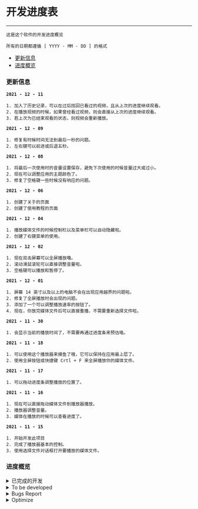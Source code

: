# 开发进度表
---
```
这是这个软件的开发进度概览

所有的日期都遵循 [ YYYY - MM - DD ] 的格式
```

- [更新信息](#更新信息)
- [进度概览](#进度概览)

### 更新信息
**`2021 - 12 - 11`**
```
1. 加入了历史记录，可以在过后找回已看过的视频，且从上次的进度继续观看。
2. 在播放视频的时候，如果曾经看过视频，则会直接从上次的进度继续观看。
3. 若上次为已结束观看的状态，则视频会重新播放。
```
**`2021 - 12 - 09`**
```
1. 修复有时候时间无法到最后一秒的问题。
2. 左右键可以前进或后退五秒。
```
**`2021 - 12 - 08`**
```
1. 将最后一次使用时的音量设置保存，避免下次使用的时候音量过大或过小。
2. 现在可以调整应用的主题颜色了。
3. 修复了空格键一些时候没有响应的问题。
```
**`2021 - 12 - 06`**
```
1. 创建了关于的页面
2. 创建了使用教程的页面
```
**`2021 - 12 - 04`**
```
1. 播放媒体文件的时候控制栏以及菜单栏可以自动隐藏啦。
2. 创建了右键菜单的使用。
```
**`2021 - 12 - 02`**
```
1. 现在双击屏幕可以全屏播放噜。
2. 滚动滑鼠滚轮可以直接调整音量啦。
3. 空格键可以播放和暂停了。
```
**`2021 - 12 - 01`**
```
1. 屏幕 14 英寸以及以上的电脑不会在出现应用越界的问题啦。
2. 修复了全屏播放时会出现的问题。
3. 添加了一个可以调整播放速率的按钮了。
4. 现在，你放完媒体文件后可以直接重播，不需要重新选择文件啦。
```
**`2021 - 11 - 30`**
```
1. 会显示当前的播放时间了，不需要再通过进度条来预估咯。
```
**`2021 - 11 - 18`**
```
1. 可以使用这个播放器来摸鱼了哦，它可以保持在应用最上层了。
2. 使用全屏按钮或快捷键 Crtl + F 来全屏播放你的媒体文件。
```
**`2021 - 11 - 17`**
```
1. 可以拖动进度条调整播放的位置了。
```
**`2021 - 11 - 16`**
```
1. 现在可以直接拖动媒体文件到播放器播放。
2. 播放器调整音量。
3. 媒体在播放的时候可以查看进度了。
```
**`2021 - 11 - 15`**
``` 
1. 开始开发此项目
2. 完成了播放器基本的控制。
3. 使用选择文件对话框打开要播放的媒体文件。
```

### 进度概览


<details>
   <summary> 已完成的开发 </summary>

 `The progress of the software has been developed`

| DATE | CONTENT |REMARK|
|:---:|:---:|:---:|
|`2021 - 11 - 15`|开始开发此项目||
|`2021 - 11 - 15`|完成播放器的必要功能||
|`2021 - 11 - 15`|通过系统对话框选择要打开的文件||
|`2021 - 11 - 16`|通过拖放播放媒体||
|`2021 - 11 - 16`|音量调节||
|`2021 - 11 - 16`|时间线追踪||
|`2021 - 11 - 17`|拖动调整播放进度||
|`2021 - 11 - 18`|始终显示在最上方||
|`2021 - 11 - 18`|全屏功能||
|`2021 - 11 - 30`|完成开发 [issues #7](https://github.com/SeeChen/TermProject_MediaPlayer/issues/7)||
|`2021 - 12 - 01`|修复 [issues #6](https://github.com/SeeChen/TermProject_MediaPlayer/issues/6)||
|`2021 - 12 - 01`|修复 [issues #2](https://github.com/SeeChen/TermProject_MediaPlayer/issues/2)||
|`2021 - 12 - 01`|完成开发 [issues #10](https://github.com/SeeChen/TermProject_MediaPlayer/issues/10)||
|`2021 - 12 - 01`|重播功能||
|`2021 - 12 - 02`|完成功能 [issues #11](https://github.com/SeeChen/TermProject_MediaPlayer/issues/11)|New Bugs Found [issues #13](https://github.com/SeeChen/TermProject_MediaPlayer/issues/13)|
|`2021 - 12 - 02`|完成功能 [issues #15](https://github.com/SeeChen/TermProject_MediaPlayer/issues/11)||
|`2021 - 12 - 02`|空格键播放和暂停||
|`2021 - 12 - 04`|完成开发 [issues #5](https://github.com/SeeChen/TermProject_MediaPlayer/issues/5)||
|`2021 - 12 - 04`|右键菜单||
|`2021 - 12 - 06`|创建关于页面||
|`2021 - 12 - 06`|创建使用教程页面||
|`2021 - 12 - 08`|保存音量设置||
|`2021 - 12 - 08`|设置主题颜色||
|`2021 - 12 - 08`|修复空格键问题||
|`2021 - 12 - 09`|修复 [issues #12](https://github.com/SeeChen/TermProject_MediaPlayer/issues/12)||
|`2021 - 12 - 09`|左右键调整媒体当前时间||

</details>

<details>
   <summary> To be developed </summary>


  `Features waiting to be developed`

| DATE | CONTENT |REMARK|STATUS|
|:---:|:--:|:---:|:---:|
| `2021 - 12 - 08` |Record the history playing|[issues #3](https://github.com/SeeChen/TermProject_MediaPlayer/issues/3)|![In Progress](https://img.shields.io/badge/IN%20PROGRESS-yellow?style=flat)|
| `2021 - 11 - 20` |队列文件夹里的视频|[issues #4](https://github.com/SeeChen/TermProject_MediaPlayer/issues/4)|![Pending](https://img.shields.io/badge/PENDING-red?style=flat)|
| `2021 - 11 - 30` |时间条显示数字时间|[issues #7](https://github.com/SeeChen/TermProject_MediaPlayer/issues/7)|![Complete](https://img.shields.io/badge/COMPLETE-sussex?style=flat)|
| `2021 - 12 - 01` |可调节播放速度|[issues #10](https://github.com/SeeChen/TermProject_MediaPlayer/issues/10)|![Complete](https://img.shields.io/badge/COMPLETE-sussex?style=flat)|
| `2021 - 12 - 02` |双击全屏|[issues #11](https://github.com/SeeChen/TermProject_MediaPlayer/issues/11)|![Completa](https://img.shields.io/badge/COMPLETE-sussex?style=flat)|
| `2021 - 12 - 02` |滑鼠滚轮调整音量|[issues #15](https://github.com/SeeChen/TermProject_MediaPlayer/issues/15)|![Completa](https://img.shields.io/badge/COMPLETE-sussex?style=flat)|
| `2021 - 12 - 04` |全拼播放的时候自动隐藏控制栏|[issues #5](https://github.com/SeeChen/TermProject_MediaPlayer/issues/5)|![Pending](https://img.shields.io/badge/COMPLETE-sussex?style=flat)|

 <!--在这里添加你想要的新功能，按照下面这样写

| `2021 - MM - DD` | 你想要的功能 | (这里不用管) | ![Pending](https://img.shields.io/badge/PENDING-red?style=flat)|

按照上面复制就可以了吖  (^・ω・^ )-->
   
</details>


<details>
   <summary> Bugs Report </summary>

  `Bugs waiting to be fixed`

| DATE | CONTENT |REMARK|STATUS|
|:---:|:--:|:---:|:---:|
| `2021 - 11 - 10`|有些视频没有画面只有声音，有些视频无法播放|[issues #1](https://github.com/SeeChen/TermProject_MediaPlayer/issues/1)|![Pending](https://img.shields.io/badge/PENDING-red?style=flat)|
|`2021 - 12 - 01`|使用 ESC 键关闭全屏后，下次进入全屏需要点击两次|[issues #2](https://github.com/SeeChen/TermProject_MediaPlayer/issues/2)|![Fixed](https://img.shields.io/badge/FIXED-sussex?style=flat)|
|`2021 - 12 - 01`|当用户屏幕较小的时候，初始显示会超出电脑屏幕|[issues #6](https://github.com/SeeChen/TermProject_MediaPlayer/issues/6)|![Fixed](https://img.shields.io/badge/FIXED-sussex?style=flat)|
|`2021 - 12 - 02`|双击屏幕的时候，会先暂停然后继续播放|[issues #13](https://github.com/SeeChen/TermProject_MediaPlayer/issues/13)|![Pending](https://img.shields.io/badge/PENDING-red?style=flat)|
|`2021 - 12 - 02`|双击屏幕全屏后，控件会被选中|[issues #16](https://github.com/SeeChen/TermProject_MediaPlayer/issues/16)|![Pending](https://img.shields.io/badge/PENDING-red?style=flat)|
|`2021 - 12 - 06`|音频在倍速播放的时候失真|[issues #18](https://github.com/SeeChen/TermProject_MediaPlayer/issues/18)|![Pending](https://img.shields.io/badge/PENDING-red?style=flat)|
|`2021 - 12 - 07`|在拖动进度条和音量条的时候，依然自动隐藏控制栏|[issues #19](https://github.com/SeeChen/TermProject_MediaPlayer/issues/19)|![Pending](https://img.shields.io/badge/PENDING-red?style=flat)|
|`2021 - 12 - 07`|暂停视频选择后，屏幕中间的播放按钮不会改变并隐藏|[issues #20](https://github.com/SeeChen/TermProject_MediaPlayer/issues/20)|![Pending](https://img.shields.io/badge/PENDING-red?style=flat)|
|`2021 - 12 - 02`|有时播放完成后，时间显示还差一秒钟|[issues #12](https://github.com/SeeChen/TermProject_MediaPlayer/issues/12)|![Pending](https://img.shields.io/badge/FIXED-sussex?style=flat)|

 <!--要是你发现什么 bug 的话，也可以在下面写哟

| `2021 - MM - DD` | 发现的 bug | (这里不用管) | ![Pending](https://img.shields.io/badge/PENDING-red?style=flat)|

按照上面复制就可以了吖   (⁎˃ᆺ˂)-->  
 
</details>


<details>
   <summary> Optimize </summary>
   
`Some Problems to be optimized`
   
| DATE | CONTENT |REMARK|STATUS|
|:---:|:--:|:---:|:---:|
|`2021 - 12 - 06`|播放媒体时占用内存过高|[issues #17](https://github.com/SeeChen/TermProject_MediaPlayer/issues/17)|![Pending](https://img.shields.io/badge/PENDING-red?style=flat)|
|`2021 - 12 - 08`|打开关于和教程的时候，整个应用会卡顿|[issues #21](https://github.com/SeeChen/TermProject_MediaPlayer/issues/21)|![Pending](https://img.shields.io/badge/PENDING-red?style=flat)|
   
</details>

<!-- Label for to developer -->
<!--![Completa](https://img.shields.io/badge/COMPLETE-sussex?style=flat)--><!--complete the function development-->
<!--![In Progress](https://img.shields.io/badge/IN%20PROGRESS-yellow?style=flat)--><!--already know and wating to development-->
<!--![Pending](https://img.shields.io/badge/PENDING-red?style=flat)--><!--new request-->

<!-- Label for bugs -->
<!--![Fixed](https://img.shields.io/badge/FIXED-sussex?style=flat)--><!--bug fixed-->
<!--![In Progress](https://img.shields.io/badge/IN%20PROGRESS-yellow?style=flat)--><!--bugs watting to fix-->
<!--![Pending](https://img.shields.io/badge/PENDING-red?style=flat)--><!--new bugs report-->

<!-- Label for optimizing -->
<!--![Optimized](https://img.shields.io/badge/OPTIMIZED-sussex?style=flat)--><!--already optimized-->
<!--![Optimizing](https://img.shields.io/badge/OPTIMIZING-yellow?style=flat)--><!--Optimizing-->
<!--![Pending](https://img.shields.io/badge/PENDING-red?style=flat)--><!--new issues found-->
